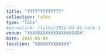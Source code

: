 ```yaml
---
title: "TTTTTTTTTTTTT"
collection: talks
type: "Talk"
#permalink: /talks/2012-03-01-talk-1
venue: "XXXXXXXXXXXXXXXXXXXXX"
date: 2015-05-05
location: "XXXXXXXXXXXXX"
---
```



